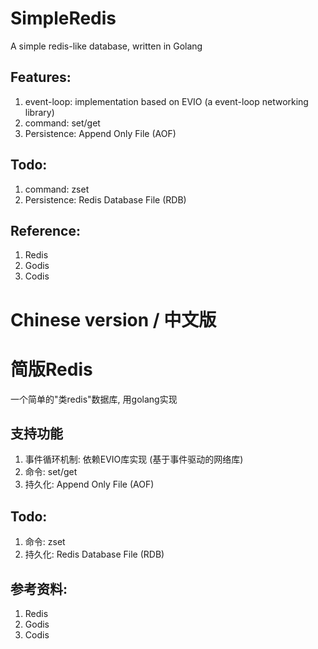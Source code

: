 # SimpleRedis

A simple redis-like database, written in Golang

## Features:
1. event-loop: implementation based on EVIO (a event-loop networking library)
2. command: set/get
3. Persistence: Append Only File (AOF) 


## Todo:
1. command: zset
2. Persistence: Redis Database File (RDB)

## Reference:
1. Redis
2. Godis
3. Codis

# Chinese version / 中文版

# 简版Redis
一个简单的"类redis"数据库, 用golang实现

## 支持功能
1. 事件循环机制: 依赖EVIO库实现 (基于事件驱动的网络库)
2. 命令: set/get
3. 持久化: Append Only File (AOF) 


## Todo:
1. 命令: zset
2. 持久化: Redis Database File (RDB)

## 参考资料:
1. Redis
2. Godis
3. Codis
